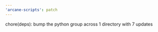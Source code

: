 ```yaml
---
'arcane-scripts': patch
---
```


<!-- markdownlint-disable MD041 -->chore(deps): bump the python group across 1 directory with 7 updates
